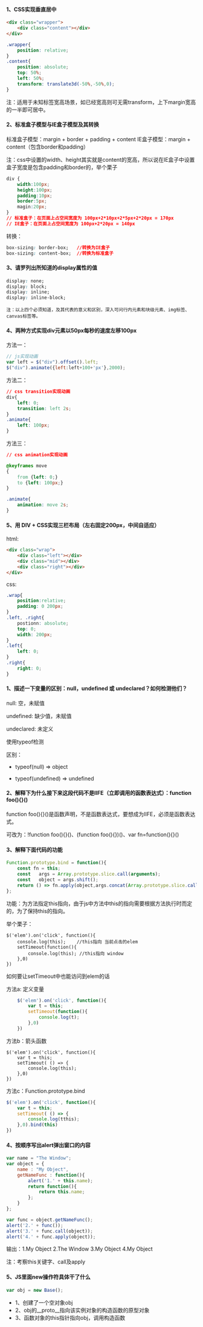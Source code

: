 #### 1、CSS实现垂直居中

``` html
<div class="wrapper">
	<div class="content"></div>
</div>
```	
``` css		
.wrapper{
	position: relative;
}
.content{
	position: absolute;
	top: 50%;
	left: 50%;
	transform: translate3d(-50%,-50%,0);
}
```
注：适用于未知标签宽高场景，如已经宽高则可无需transform，上下margin宽高的一半即可居中。



#### 2、标准盒子模型与IE盒子模型及其转换

标准盒子模型：margin + border + padding + content
IE盒子模型：margin + content（包含border和padding）

注：css中设置的width、height其实就是content的宽高，所以说在IE盒子中设置盒子宽度是包含padding和border的，举个栗子
```css
div {
	width:100px;
	height:100px;
	padding:10px;
	border:5px;
	magin:20px;
}
// 标准盒子：在页面上占空间宽度为 100px+2*10px+2*5px+2*20px = 170px
// IE盒子：在页面上占空间宽度为 100px+2*20px = 140px
```


转换：
```css
box-sizing: border-box;   //转换为IE盒子
box-sizing: content-box;  //转换为标准盒子
```	
	
#### 3、请罗列出所知道的display属性的值

``` css
display: none;
display: block;
display: inline;
display: inline-block;
```
	注：以上四个必须知道，及其代表的意义和区别，深入可问行内元素和块级元素、img标签、canvas标签等。
	
#### 4、两种方式实现div元素以50px每秒的速度左移100px

方法一：
``` javascript
// js实现动画 
var left = $("div").offset().left;
$("div").animate({left:left+100+'px'},2000);
```

方法二：
```css
// css transition实现动画
div{
	left: 0;
	transition: left 2s;
}
.animate{
	left: 100px;
}
```
方法三：
``` css
// css animation实现动画

@keyframes move
{
	from {left: 0;}
	to {left: 100px;}
}

.animate{
	animation: move 2s;
}
```		
	

#### 5、用 DIV + CSS实现三栏布局（左右固定200px，中间自适应）
html:
``` html
<div class="wrap">
	<div class="left"></div>	
	<div class="mid"></div>
	<div class="right"></div>
</div>
```
css:
```	css
.wrap{
	position:relative;
	padding: 0 200px;
}
.left, .right{
	postionn: absolute;
	top: 0;
	width: 200px;
}
.left{
	left: 0;
}
.right{
	right: 0;
}
```	
	
	
#### 1、描述一下变量的区别：null，undefined 或 undeclared？如何检测他们？

null: 空，未赋值

undefined: 缺少值，未赋值

undeclared: 未定义

使用typeof检测

区别：

- typeof(null)   =>  object

- typeof(undefined) => undefined




#### 2、解释下为什么接下来这段代码不是IIFE（立即调用的函数表达式）：function foo(){}()

function foo(){}()是函数声明，不是函数表达式，要想成为IIFE，必须是函数表达式。

可改为：!function foo(){}()、(function foo(){})()、var fn=function(){}()

#### 3、解释下面代码的功能
``` javascript
Function.prototype.bind = function(){ 
	const fn = this;
	const	args = Array.prototype.slice.call(arguments);
	const	object = args.shift(); 
	return () => fn.apply(object,args.concat(Array.prototype.slice.call(arguments)));
};
```
	
功能：为方法指定this指向，由于js中方法中this的指向需要根据方法执行时而定的，为了保持this的指向。

举个栗子：
``` javascipt
$('elem').on('click', function(){
	console.log(this);    //this指向 当前点击的elem
	setTimeout(function(){
		console.log(this); //this指向 window
	},0)
})
```	
如何要让setTimeout中也能访问到elem的话
	
方法a: 定义变量
``` javascript
	$('elem').on('click', function(){
		var t = this;
		setTimeout(function(){
			console.log(t); 
		},0)
	})
```
方法b：箭头函数
``` javascipt
$('elem').on('click', function(){
	var t = this;
	setTimeout( () => {
		console.log(this); 
	},0)
})
```	
方法c：Function.prototype.bind
``` javascript
$('elem').on('click', function(){
	var t = this;
	setTimeout( () => {
		console.log(tthis); 
	},0).bind(this)
})
```
#### 4、按顺序写出alert弹出窗口的内容
```javascript
var name = "The Window";
var object = {
	name : "My Object",
	getNameFunc : function(){
		alert('1.' + this.name);
		return function(){
			return this.name;
		};
	}
};

var func = object.getNameFunc();
alert('2.' + func());
alert('3.' + func.call(object));
alert('4.' + func.apply(object));
```

输出：1.My Object
	 2.The Window
	 3.My Object
	 4.My Object
	 
注：考察this关键字、call及apply
	 
#### 5、JS里面new操作符具体干了什么
	
```javascript
var obj = new Base();
```	
- 1、创建了一个空对象obj
- 2、obj的__proto__指向该实例对象的构造函数的原型对象
- 3、函数对象的this指针指向obj，调用构造函数
	
	
	
	
	
	
	
	